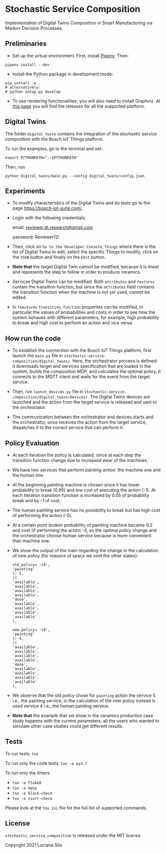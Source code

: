 # Stochastic Service Composition

Implementation of Digital Twins Composition in Smart Manufacturing via Markov Decision Processes.
## Preliminaries

- Set up the virtual environment. 
First, install [Pipenv](https://pipenv-fork.readthedocs.io/en/latest/).
Then:
```
pipenv install --dev
```

- Install the Python package in development mode:
```
pip install -e .
# alternatively:
# python setup.py develop 
```

- To use rendering functionalities, you will also need to install Graphviz. 
  At [this page](https://www.graphviz.org/download/) you will
  find the releases for all the supported platform.

## Digital Twins

The folder `digital_twins` contains the integration of the 
stochastic service composition with the Bosch IoT Things platform.

To run the examples, go to the terminal and set:
```
export PYTHONPATH=".:$PYTHONPATH"
```

Then, run:
```
python digital_twins/main.py --config digital_twins/config.json
```
## Experiments
- To modify characteristics of the Digital Twins and do tests go to the page https://bosch-iot-suite.com/.

- Login with the following credentials:

  email: reviewer.dt.research@gmail.com

  password: Reviewer12!

- Then, click on ```Go to the Developer Console```, ```Things``` where there is the list of Digital Twins to edit, select the specific Things to modify, click on the ```JSON``` button and finally on the ```Edit``` button.

- **Note that** the target Digital Twin cannot be modified, because it is linear and represents the step to follow in order to produce ceramics.

- Services Digital Twins can be modified. Both ```attributes``` and ```features``` contain the transition function, but since the ```attributes``` field contains the transition function when the machine is not yet used, cannot be edited. 

- In ```feautures``` ```transition_function``` properties can be modified, in particular the values of probabilities and costs in order to see how the system behaves with different parameters, for example, high probability to break and high cost to perform an action and vice versa.
## How run the code

- To establish the connection with the Bosch IoT Things platform, first launch the ```main.py``` file in ```stochastic-service-composition/digital_twins/```. Here, the orchestrator process is defined: it downloads target and services specification that are loaded in the system, builds the composition MDP, and calculates the optimal policy. It connects to the MQTT client and waits for the event from the target service.

- Then, run ```launch_devices.py``` file in ```stochastic-service-composition/digital_twins/Devices/```. The Digital Twins devices are launched and the action from the target service is released and sent to the orchestrator.

- The communication between the orchestrator and devices starts and the orchestrator, once receives the action from the target service, dispatches it to the correct service that can perform it.

## Policy Evaluation

- At each iteration the policy is calculated, since at each step the transition function change due to increased wear of the machines.

- We have two services that perform painting action: the machine one and the human one.

- At the beginning painting machine is chosen since it has lower probability to break (0.95) and low cost of executing the action (-1). At each iteration transition function is increased by 0.05 of probability break and by -1 of cost.
  
- The human painting service has no possibility to break but has high cost of performing the action (-5). 

- At a certain point broken probability of painting machine became 0.2 and cost of performing the action -4, so the optimal policy change and the orchestrator choose human service because is more convenient than machine one.

- We show the output of the main regarding the change in the calculation of new policy (for reasons of space we omit the other states):

  ```
  old_policy= 's9',
  'painting'
  ): 5,
  ((
  'available',
  'available',
  'available',
  'available',
  'done',
  'available',
  'available',
  'available',
  'available'
  ),
  
  new_policy= 's9',
  'painting'
  ): 4,
  ((
  'available',
  'available',
  'available',
  'available',
  'done',
  'available',
  'available',
  'available',
  'available'
  ),

- We observe that the old policy chose for ```painting``` action the service 5 i.e., the painting service, in the calculation of the new policy instead is used service 4 i.e., the human painting service.

- **Note that** the example that we show in the ceramics production case study happens with the current parameters, all the users who wanted to simulate other case studies could get different results.
## Tests

To run tests: `tox`

To run only the code tests: `tox -e py3.7`

To run only the linters: 
- `tox -e flake8`
- `tox -e mypy`
- `tox -e black-check`
- `tox -e isort-check`

Please look at the `tox.ini` file for the full list of supported commands. 

## License

`stochastic_service_composition` is released under the MIT license.

Copyright 2021 Luciana Silo
